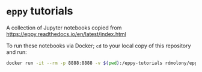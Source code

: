 # `eppy` tutorials

A collection of Jupyter notebooks copied from https://eppy.readthedocs.io/en/latest/index.html

To run these notebooks via Docker; `cd` to your local copy of this repository and run:
```bash
docker run -it --rm -p 8888:8888 -v $(pwd):/eppy-tutorials rdmolony/eppy:ep9.1.0-ge0.5.53
```
